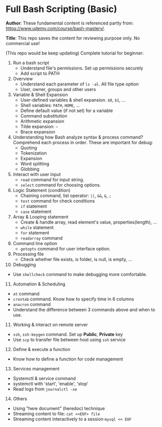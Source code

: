 # Full Bash Scripting (Basic)

**Author**: These fundamental content is referenced partly from: https://www.udemy.com/course/bash-mastery/. 

**Title**: This repo saves the content for reviewing purpose only. No commercial use! 

(This repo would be keep updating) Complete tutorial for beginner:

1. Run a bash script
   - Understand file's permissions. Set up permissions securely
   - Add script to PATH
2. Overview 
   - Understand each parameter of `ls -al`. All file type option
   - User, owner, groups and other users
3. Variable & Shell Expansion
   - User-defined variables & shell expansion. `$0`, `$1`, ...
   - Shell variables: `PATH`, `HOME`, ...
   - Define default value (if not set) for a variable
   - Command substitution 
   - Arithmetic expansion
   - Tilde expansion: `~`
   - Brace expansion
4. Understanding how Bash analyze syntax & process command?
   Comprehend each process in order. These are important for debug:
   - Quoting
   - Tokenization
   - Expansion
   - Word splitting
   - Globbing
5. Interact with user input
   - `read` command for input string.
   - `select` command for choosing options.
6. Logic Statement (condition)
   - Chaining command, list operator: `||`, `&&`, `&`, `;`
   - `test` command for check conditions
   - `if` statement
   - `case` statement
7. Array & Looping statement
   - Create & handle array, read element's value, properties(length), ...
   - `while` statement
   - `for` statement
   - `readarray` command
8. Command line option
   - `getopts` command for user interface option.
9. Processing file
   - Check whether file exists, is folder, is null, is empty, ...
10. Debugging
   - Use `shellcheck` command to make debugging more comfortable.
11.  Automation & Scheduling
   - `at` command
   - `crontab` command. Know how to specify time in 6 columns
   - `anacron` command
   - Understand the difference between 3 commands above and when to use.
11. Working & interact on remote server
   - `ssh`, `ssh-keygen` command. Set up **Public**, **Private** key
   - Use `scp` to transfer file between host using `ssh` service
12. Define & execute a function
   - Know how to define a function for code management
13. Services management
   - Systemctl & service command
   - systemctl with 'start', 'enable', 'stop'
   - Read logs from `journalctl -xe`
14. Others
   - Using "here document" (heredoc) technique
   - Streaming content to file: `cat <<EOF> file`
   - Streaming content interactively to a session `mysql << EOF`
